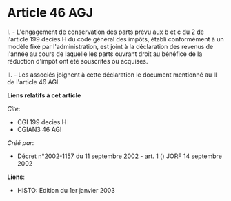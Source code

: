 # Article 46 AGJ

I. - L'engagement de conservation des parts prévu aux b et c du 2 de l'article 199 decies H du code général des impôts,
établi conformément à un modèle fixé par l'administration, est joint à la déclaration des revenus de l'année au cours de
laquelle les parts ouvrant droit au bénéfice de la réduction d'impôt ont été souscrites ou acquises.

II. - Les associés joignent à cette déclaration le document mentionné au II de l'article 46 AGI.

**Liens relatifs à cet article**

_Cite_:

  - CGI 199 decies H
  - CGIAN3 46 AGI

_Créé par_:

  - Décret n°2002-1157 du 11 septembre 2002 - art. 1 () JORF 14 septembre 2002

**Liens**:

  - HISTO: Edition du 1er janvier 2003
